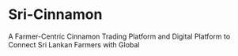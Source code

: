 # Sri-Cinnamon
A Farmer-Centric Cinnamon Trading Platform and Digital Platform to  Connect Sri Lankan Farmers with Global 
